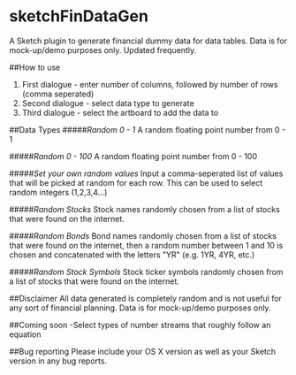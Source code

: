 sketchFinDataGen
================

A Sketch plugin to generate financial dummy data for data tables. Data is for mock-up/demo purposes only. Updated frequently.

##How to use
1. First dialogue - enter number of columns, followed by number of rows (comma seperated)
2. Second dialogue - select data type to generate
3. Third dialogue - select the artboard to add the data to

##Data Types
#####*Random 0 - 1*
A random floating point number from 0 - 1

#####*Random 0 - 100*
A random floating point number from 0 - 100

#####*Set your own random values*
Input a comma-seperated list of values that will be picked at random for each row. This can be used to select random integers (1,2,3,4...)

#####*Random Stocks*
Stock names randomly chosen from a list of stocks that were found on the internet.

#####*Random Bonds*
Bond names randomly chosen from a list of stocks that were found on the internet, then a random number between 1 and 10 is chosen and concatenated with the letters "YR" (e.g. 1YR, 4YR, etc.)

#####*Random Stock Symbols*
Stock ticker symbols randomly chosen from a list of stocks that were found on the internet.

##Disclaimer
All data generated is completely random and is not useful for any sort of financial planning. Data is for mock-up/demo purposes only.

##Coming soon
-Select types of number streams that roughly follow an equation

##Bug reporting
Please include your OS X version as well as your Sketch version in any bug reports.
